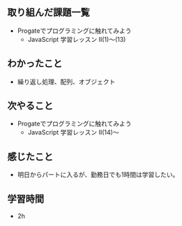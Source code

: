 ## 取り組んだ課題一覧
- Progateでプログラミングに触れてみよう
     -  JavaScript 学習レッスン Ⅱ(1)〜(13)

## わかったこと
-  繰り返し処理、配列、オブジェクト

## 次やること
-  Progateでプログラミングに触れてみよう
     -  JavaScript 学習レッスン Ⅱ(14)〜

## 感じたこと
-  明日からパートに入るが、勤務日でも1時間は学習したい。

## 学習時間
- 2h